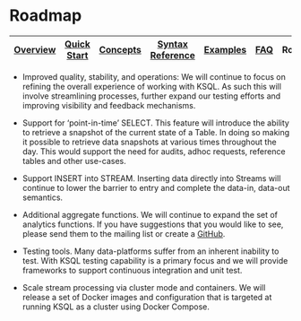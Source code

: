 # Roadmap

| [Overview](/docs/) |[Quick Start](/docs/quickstart#quick-start) | [Concepts](/docs/concepts.md#concepts) | [Syntax Reference](/docs/syntax-reference.md#syntax-reference) | [Examples](/docs/examples.md#examples) | [FAQ](/docs/faq.md#frequently-asked-questions)  | Roadmap | [Demo](/ksql-clickstream-demo/) |
|---|----|-----|----|----|----|----|----|

* Improved quality, stability, and operations: We will continue to focus on refining the overall experience of working with KSQL. As such this will involve streamlining processes, further expand our testing efforts and improving visibility and feedback mechanisms.


* Support for ‘point-in-time’ SELECT. This feature will introduce the ability to retrieve a snapshot of the current state of a Table. In doing so making it possible to retrieve data snapshots at various times throughout the day. This would support the need for audits, adhoc requests, reference tables and other use-cases.


* Support INSERT into STREAM. Inserting data directly into Streams will continue to lower the barrier to entry and complete the data-in, data-out semantics.


* Additional aggregate functions. We will continue to expand the set of analytics functions. If you have suggestions that you would like to see, please send them to the mailing list or create a [GitHub](https://github.com/confluentinc/ksql/issues).


* Testing tools. Many data-platforms suffer from an inherent inability to test. With KSQL testing capability is a primary focus and we will provide frameworks to support continuous integration and unit test.


* Scale stream processing via cluster mode and containers. We will release a set of Docker images and configuration that is targeted at running KSQL as a cluster using Docker Compose. 

